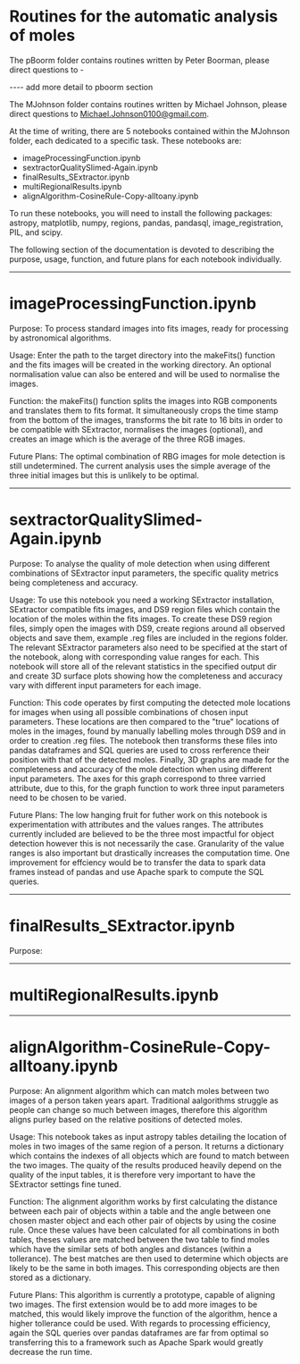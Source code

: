 # Routines for the automatic analysis of moles

The pBoorm folder contains routines written by Peter Boorman, please direct questions to - 

---- add more detail to pboorm section

The MJohnson folder contains routines written by Michael Johnson, please direct questions to Michael.Johnson0100@gmail.com.

At the time of writing, there are 5 notebooks contained within the MJohnson folder, each dedicated to a specific task. These notebooks are:

- imageProcessingFunction.ipynb
- sextractorQualitySlimed-Again.ipynb
- finalResults_SExtractor.ipynb
- multiRegionalResults.ipynb
- alignAlgorithm-CosineRule-Copy-alltoany.ipynb

To run these notebooks, you will need to install the following packages: astropy, matplotlib, numpy, regions, pandas, pandasql, image_registration, PIL, and scipy.

The following section of the documentation is devoted to describing the purpose, usage, function, and future plans for each notebook individually.

-------------------------------

# imageProcessingFunction.ipynb

Purpose: To process standard images into fits images, ready for processing by astronomical algorithms.

Usage: Enter the path to the target directory into the makeFits() function and the fits images will be created in the working directory. An optional normalisation value can also be entered and will be used to normalise the images.

Function: the makeFits() function splits the images into RGB components and translates them to fits format. It simultaneously crops the time stamp from the bottom of the images, transforms the bit rate to 16 bits in order to be compatible with SExtractor, normalises the images (optional), and creates an image which is the average of the three RGB images.

Future Plans: The optimal combination of RBG images for mole detection is still undetermined. The current analysis uses the simple average of the three initial images but this is unlikely to be optimal. 

-------------------------------------

# sextractorQualitySlimed-Again.ipynb

Purpose: To analyse the quality of mole detection when using different combinations of SExtractor input parameters, the specific quality metrics being completeness and accuracy. 

Usage: To use this notebook you need a working SExtractor installation, SExtractor compatible fits images, and DS9 region files which contain the location of the moles within the fits images. To create these DS9 region files, simply open the images with DS9, create regions around all observed objects and save them, example .reg files are included in the regions folder. The relevant SExtractor parameters also need to be specified at the start of the notebook, along with corresponding value ranges for each. This notebook will store all of the relevant statistics in the specified output dir and create 3D surface plots showing how the completeness and accuracy vary with different input parameters for each image. 

Function: This code operates by first computing the detected mole locations for images when using all possible combinations of chosen input parameters. These locations are then compared to the "true" locations of moles in the images, found by manually labelling moles through DS9 and in order to creation .reg files. The notebook then transforms these files into pandas dataframes and SQL queries are used to cross rerference their position with that of the detected moles. Finally, 3D graphs are made for the completeness and accuracy of the mole detection when using different input parameters. The axes for this graph correspond to three varried attribute, due to this, for the graph function to work three input parameters need to be chosen to be varied.  

Future Plans: The low hanging fruit for futher work on this notebook is experimentation with attributes and the values ranges. The attributes currently included are believed to be the three most impactful for object detection however this is not necessarily the case. Granularity of the value ranges is also important but drastically increases the computation time. One improvement for effciency would be to transfer the data to spark data frames instead of pandas and use Apache spark to compute the SQL queries. 

-------------------------------

# finalResults_SExtractor.ipynb

Purpose: 

----------------------------

# multiRegionalResults.ipynb

-----------------------------------------------

# alignAlgorithm-CosineRule-Copy-alltoany.ipynb

Purpose: An alignment algorithm which can match moles between two images of a person taken years apart. Traditional aalgorithms struggle as people can change so much between images, therefore this algorithm aligns purley based on the relative positions of detected moles.

Usage: This notebook takes as input astropy tables detailing the location of moles in two images of the same region of a person. It returns a dictionary which contains the indexes of all objects which are found to match between the two images. The quaity of the results produced heavily depend on the quality of the input tables, it is therefore very important to have the SExtractor settings fine tuned. 

Function: The alignment algorithm works by first calculating the distance between each pair of objects within a table and the angle between one chosen master object and each other pair of objects by using the cosine rule. Once these values have been calculated for all combinations in both tables, theses values are matched between the two table to find moles which have the similar sets of both angles and distances (within a tollerance). The best matches are then used to determine which objects are likely to be the same in both images. This corresponding objects are then stored as a dictionary. 

Future Plans: This algorithm is currently a prototype, capable of aligning two images. The first extension would be to add more images to be matched, this would likely improve the function of the algorithm, hence a higher tollerance could be used. With regards to processing efficiency, again the SQL queries over pandas dataframes are far from optimal so transferring this to a framework such as Apache Spark would greatly decrease the run time.
